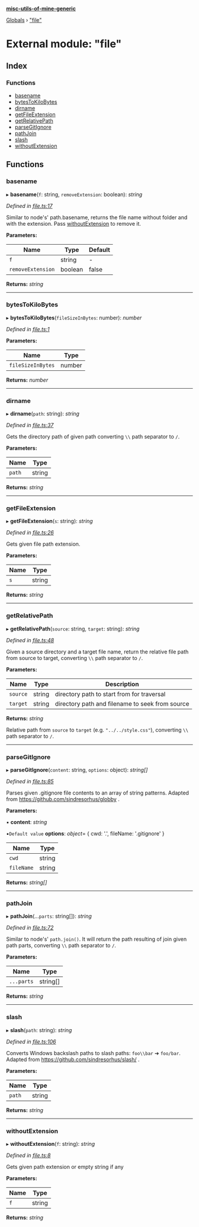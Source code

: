 **[misc-utils-of-mine-generic](../README.md)**

[Globals](../globals.md) › ["file"](_file_.md)

# External module: "file"

## Index

### Functions

* [basename](_file_.md#basename)
* [bytesToKiloBytes](_file_.md#bytestokilobytes)
* [dirname](_file_.md#dirname)
* [getFileExtension](_file_.md#getfileextension)
* [getRelativePath](_file_.md#getrelativepath)
* [parseGitIgnore](_file_.md#parsegitignore)
* [pathJoin](_file_.md#pathjoin)
* [slash](_file_.md#slash)
* [withoutExtension](_file_.md#withoutextension)

## Functions

###  basename

▸ **basename**(`f`: string, `removeExtension`: boolean): *string*

*Defined in [file.ts:17](https://github.com/cancerberoSgx/misc-utils-of-mine/blob/04abc74/misc-utils-of-mine-generic/src/file.ts#L17)*

Similar to node's' path.basename, returns the file name without folder and with the extension.
Pass [withoutExtension](_file_.md#withoutextension) to remove it.

**Parameters:**

Name | Type | Default |
------ | ------ | ------ |
`f` | string | - |
`removeExtension` | boolean | false |

**Returns:** *string*

___

###  bytesToKiloBytes

▸ **bytesToKiloBytes**(`fileSizeInBytes`: number): *number*

*Defined in [file.ts:1](https://github.com/cancerberoSgx/misc-utils-of-mine/blob/04abc74/misc-utils-of-mine-generic/src/file.ts#L1)*

**Parameters:**

Name | Type |
------ | ------ |
`fileSizeInBytes` | number |

**Returns:** *number*

___

###  dirname

▸ **dirname**(`path`: string): *string*

*Defined in [file.ts:37](https://github.com/cancerberoSgx/misc-utils-of-mine/blob/04abc74/misc-utils-of-mine-generic/src/file.ts#L37)*

Gets the directory path of given path converting `\\` path separator to `/`.

**Parameters:**

Name | Type |
------ | ------ |
`path` | string |

**Returns:** *string*

___

###  getFileExtension

▸ **getFileExtension**(`s`: string): *string*

*Defined in [file.ts:26](https://github.com/cancerberoSgx/misc-utils-of-mine/blob/04abc74/misc-utils-of-mine-generic/src/file.ts#L26)*

Gets given file path extension.

**Parameters:**

Name | Type |
------ | ------ |
`s` | string |

**Returns:** *string*

___

###  getRelativePath

▸ **getRelativePath**(`source`: string, `target`: string): *string*

*Defined in [file.ts:48](https://github.com/cancerberoSgx/misc-utils-of-mine/blob/04abc74/misc-utils-of-mine-generic/src/file.ts#L48)*

Given a source directory and a target file name, return the relative file path from source to target, converting `\\` path separator to `/`.

**Parameters:**

Name | Type | Description |
------ | ------ | ------ |
`source` | string | directory path to start from for traversal |
`target` | string | directory path and filename to seek from source |

**Returns:** *string*

Relative path from `source` to `target` (e.g. `"../../style.css"`), converting `\\` path separator to `/`.

___

###  parseGitIgnore

▸ **parseGitIgnore**(`content`: string, `options`: object): *string[]*

*Defined in [file.ts:85](https://github.com/cancerberoSgx/misc-utils-of-mine/blob/04abc74/misc-utils-of-mine-generic/src/file.ts#L85)*

Parses given .gitignore file contents to an array of string patterns. Adapted from https://github.com/sindresorhus/globby .

**Parameters:**

▪ **content**: *string*

▪`Default value`  **options**: *object*=  { cwd: '.', fileName: '.gitignore' }

Name | Type |
------ | ------ |
`cwd` | string |
`fileName` | string |

**Returns:** *string[]*

___

###  pathJoin

▸ **pathJoin**(...`parts`: string[]): *string*

*Defined in [file.ts:72](https://github.com/cancerberoSgx/misc-utils-of-mine/blob/04abc74/misc-utils-of-mine-generic/src/file.ts#L72)*

Similar to node's' `path.join()`. It will return the path resulting of join given path parts, converting `\\` path separator to `/`.

**Parameters:**

Name | Type |
------ | ------ |
`...parts` | string[] |

**Returns:** *string*

___

###  slash

▸ **slash**(`path`: string): *string*

*Defined in [file.ts:106](https://github.com/cancerberoSgx/misc-utils-of-mine/blob/04abc74/misc-utils-of-mine-generic/src/file.ts#L106)*

Converts Windows backslash paths to slash paths: `foo\\bar` ➔ `foo/bar`. Adapted from https://github.com/sindresorhus/slash/ .

**Parameters:**

Name | Type |
------ | ------ |
`path` | string |

**Returns:** *string*

___

###  withoutExtension

▸ **withoutExtension**(`f`: string): *string*

*Defined in [file.ts:8](https://github.com/cancerberoSgx/misc-utils-of-mine/blob/04abc74/misc-utils-of-mine-generic/src/file.ts#L8)*

Gets given path extension or empty string if any

**Parameters:**

Name | Type |
------ | ------ |
`f` | string |

**Returns:** *string*
